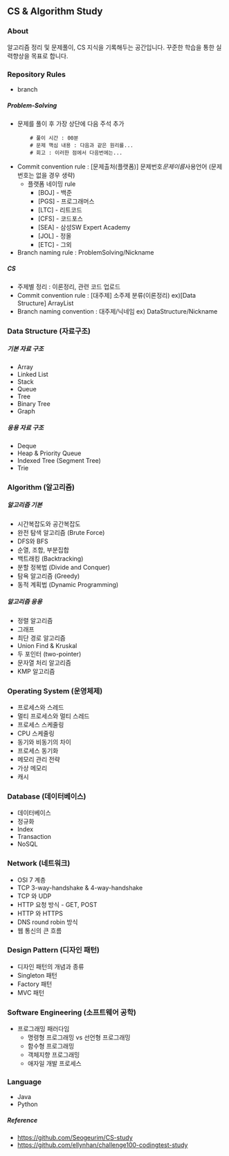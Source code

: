 ## CS & Algorithm Study

### About

알고리즘 정리 및 문제풀이, CS 지식을 기록해두는 공간입니다.
꾸준한 학습을 통한 실력향상을 목표로 합니다.

### Repository Rules

- branch

##### Problem-Solving

- 문제를 풀이 후 가장 상단에 다음 주석 추가
  ```text
      # 풀이 시간 : 00분
      # 문제 핵심 내용 : 다음과 같은 원리를...
      # 회고 : 이러한 점에서 다음번에는...
  ```
- Commit convention rule : [문제출처(플랫폼)] 문제번호*문제이름*사용언어 (문제번호는 없을 경우 생략)
  - 플랫폼 네이밍 rule
    - [BOJ] - 백준
    - [PGS] - 프로그래머스
    - [LTC] - 리트코드
    - [CFS] - 코드포스
    - [SEA] - 삼성SW Expert Academy
    - [JOL] - 정올
    - [ETC] - 그외
- Branch naming rule : ProblemSolving/Nickname

##### CS

- 주제별 정리 : 이론정리, 관련 코드 업로드
- Commit convention rule : [대주제] 소주제 분류(이론정리) ex)[Data Structure] ArrayList
- Branch naming convention : 대주제/닉네임 ex) DataStructure/Nickname

### Data Structure (자료구조)

##### 기본 자료 구조

- Array
- Linked List
- Stack
- Queue
- Tree
- Binary Tree
- Graph

##### 응용 자료 구조

- Deque
- Heap & Priority Queue
- Indexed Tree (Segment Tree)
- Trie

### Algorithm (알고리즘)

##### 알고리즘 기본

- 시간복잡도와 공간복잡도
- 완전 탐색 알고리즘 (Brute Force)
- DFS와 BFS
- 순열, 조합, 부분집합
- 백트래킹 (Backtracking)
- 분할 정복법 (Divide and Conquer)
- 탐욕 알고리즘 (Greedy)
- 동적 계획법 (Dynamic Programming)

##### 알고리즘 응용

- 정렬 알고리즘
- 그래프
- 최단 경로 알고리즘
- Union Find & Kruskal
- 두 포인터 (two-pointer)
- 문자열 처리 알고리즘
- KMP 알고리즘

### Operating System (운영체제)

- 프로세스와 스레드
- 멀티 프로세스와 멀티 스레드
- 프로세스 스케줄링
- CPU 스케줄링
- 동기와 비동기의 차이
- 프로세스 동기화
- 메모리 관리 전략
- 가상 메모리
- 캐시

### Database (데이터베이스)

- 데이터베이스
- 정규화
- Index
- Transaction
- NoSQL

### Network (네트워크)

- OSI 7 계층
- TCP 3-way-handshake & 4-way-handshake
- TCP 와 UDP
- HTTP 요청 방식 - GET, POST
- HTTP 와 HTTPS
- DNS round robin 방식
- 웹 통신의 큰 흐름

### Design Pattern (디자인 패턴)

- 디자인 패턴의 개념과 종류
- Singleton 패턴
- Factory 패턴
- MVC 패턴

### Software Engineering (소프트웨어 공학)

- 프로그래밍 패러다임
  - 명령형 프로그래밍 vs 선언형 프로그래밍
  - 함수형 프로그래밍
  - 객체지향 프로그래밍
  - 애자일 개발 프로세스

### Language

- Java
- Python

##### Reference

- https://github.com/Seogeurim/CS-study
- https://github.com/ellynhan/challenge100-codingtest-study

